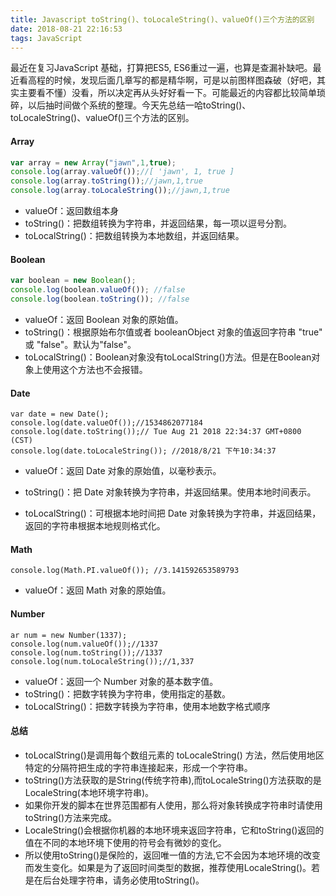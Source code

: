 ```yaml
---
title: Javascript toString()、toLocaleString()、valueOf()三个方法的区别
date: 2018-08-21 22:16:53
tags: JavaScript
---
```


最近在复习JavaScript 基础，打算把ES5, ES6重过一遍，也算是查漏补缺吧。最近看高程的时候，发现后面几章写的都是精华啊，可是以前图样图森破（好吧，其实主要看不懂）没看，所以决定再从头好好看一下。可能最近的内容都比较简单琐碎，以后抽时间做个系统的整理。今天先总结一哈toString()、toLocaleString()、valueOf()三个方法的区别。

<!--more-->

#### Array

```javascript
var array = new Array("jawn",1,true);
console.log(array.valueOf());//[ 'jawn', 1, true ]
console.log(array.toString());//jawn,1,true
console.log(array.toLocaleString());//jawn,1,true
```

- valueOf：返回数组本身
- toString()：把数组转换为字符串，并返回结果，每一项以逗号分割。
- toLocalString()：把数组转换为本地数组，并返回结果。

#### Boolean

```javascript
var boolean = new Boolean();
console.log(boolean.valueOf()); //false
console.log(boolean.toString()); //false
```

+ valueOf：返回 Boolean 对象的原始值。
+ toString()：根据原始布尔值或者 booleanObject 对象的值返回字符串 "true" 或 "false"。默认为"false"。
+ toLocalString()：Boolean对象没有toLocalString()方法。但是在Boolean对象上使用这个方法也不会报错。

#### Date

```
var date = new Date();
console.log(date.valueOf());//1534862077184
console.log(date.toString());// Tue Aug 21 2018 22:34:37 GMT+0800 (CST)
console.log(date.toLocaleString()); //2018/8/21 下午10:34:37
```

- valueOf：返回 Date 对象的原始值，以毫秒表示。

- toString()：把 Date 对象转换为字符串，并返回结果。使用本地时间表示。

- toLocalString()：可根据本地时间把 Date 对象转换为字符串，并返回结果，返回的字符串根据本地规则格式化。

#### Math

```
console.log(Math.PI.valueOf()); //3.141592653589793
```

+ valueOf：返回 Math 对象的原始值。 

#### Number

```
ar num = new Number(1337);
console.log(num.valueOf());//1337
console.log(num.toString());//1337
console.log(num.toLocaleString());//1,337
```

- valueOf：返回一个 Number 对象的基本数字值。
- toString()：把数字转换为字符串，使用指定的基数。
- toLocalString()：把数字转换为字符串，使用本地数字格式顺序

#### 总结

- toLocalString()是调用每个数组元素的 toLocaleString() 方法，然后使用地区特定的分隔符把生成的字符串连接起来，形成一个字符串。
- toString()方法获取的是String(传统字符串),而toLocaleString()方法获取的是LocaleString(本地环境字符串)。
- 如果你开发的脚本在世界范围都有人使用，那么将对象转换成字符串时请使用toString()方法来完成。
- LocaleString()会根据你机器的本地环境来返回字符串，它和toString()返回的值在不同的本地环境下使用的符号会有微妙的变化。
- 所以使用toString()是保险的，返回唯一值的方法,它不会因为本地环境的改变而发生变化。如果是为了返回时间类型的数据，推荐使用LocaleString()。若是在后台处理字符串，请务必使用toString()。